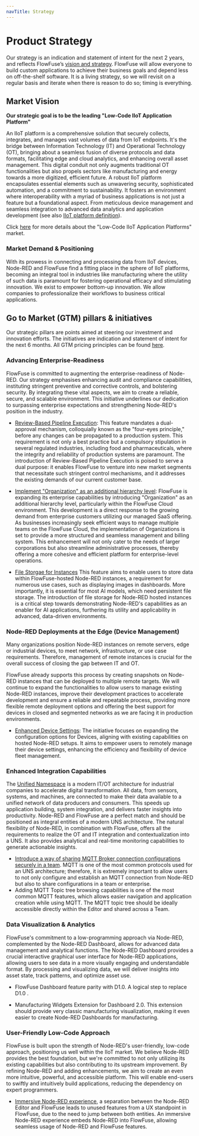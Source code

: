 ```yaml
---
navTitle: Strategy
---
```


# Product Strategy

Our strategy is an indication and statement of intent for the next 2 years, and reflects FlowFuse’s [vision and strategy](..//company/strategy.md). FlowFuse will allow everyone to build custom applications to achieve their business goals and depend less on off-the-shelf software.  It is a living strategy, so we will revisit on a regular basis and iterate when there is reason to do so; timing is everything. 

## Market Vision

**Our strategic goal is to be the leading "Low-Code IIoT Application Platform"**

An IIoT platform is a comprehensive solution that securely collects, integrates, and manages vast volumes of data from IoT endpoints. It's the bridge between Information Technology (IT) and Operational Technology (OT), bringing about a seamless fusion of diverse protocols and data formats, facilitating edge and cloud analytics, and enhancing overall asset management. This digital conduit not only augments traditional OT functionalities but also propels sectors like manufacturing and energy towards a more digitized, efficient future. A robust IIoT platform encapsulates essential elements such as unwavering security, sophisticated automation, and a commitment to sustainability. It fosters an environment where interoperability with a myriad of business applications is not just a feature but a foundational aspect. From meticulous device management and seamless integration to advanced data analytics and application development (see also [IIoT platform definition](https://www.gartner.com/doc/reprints?id=1-2C757S9J&ct=230105&st=sb)).

Click [here](./verticals.md#industrial-iot-platforms) for more details about the "Low-Code IIoT Application Platforms" market.

### Market Demand & Positioning

With its prowess in connecting and processing data from IIoT devices, Node-RED and FlowFuse find a fitting place in the sphere of IIoT platforms, becoming an integral tool in industries like manufacturing where the utility of such data is paramount for fostering operational efficacy and stimulating innovation. We exist to empower bottom-up innovation. We allow companies to professionalize their workflows to business critical applications.

## Go to Market (GTM) pillars & initiatives

Our strategic pillars are points aimed at steering our investment and innovation efforts. The initiatives are indication and statement of intent for the next 6 months. All GTM pricing principles can be found [here](./pricing.md).

### Advancing Enterprise-Readiness

FlowFuse is committed to augmenting the enterprise-readiness of Node-RED. Our strategy emphasises enhancing audit and compliance capabilities, instituting stringent preventive and corrective controls, and bolstering security. By integrating these vital aspects, we aim to create a reliable, secure, and scalable environment. This initiative underlines our dedication to surpassing enterprise expectations and strengthening Node-RED's position in the industry.

- [Review-Based Pipeline Execution](https://github.com/FlowFuse/flowfuse/issues/3139): This feature mandates a dual-approval mechanism, colloquially known as the "four-eyes principle," before any changes can be propagated to a production system. This requirement is not only a best practice but a compulsory stipulation in several regulated industries, including food and pharmaceuticals, where the integrity and reliability of production systems are paramount. The introduction of Review-Based Pipeline Execution is poised to serve a dual purpose: it enables FlowFuse to venture into new market segments that necessitate such stringent control mechanisms, and it addresses the existing demands of our current customer base.

- [Implement "Organization" as an additional hierarchy level](https://github.com/FlowFuse/flowfuse/issues/2338): FlowFuse is expanding its enterprise capabilities by introducing "Organization" as an additional hierarchy level, particularly within the FlowFuse Cloud environment. This development is a direct response to the growing demand from enterprise customers utilizing our managed SaaS offering. As businesses increasingly seek efficient ways to manage multiple teams on the FlowFuse Cloud, the implementation of Organizations is set to provide a more structured and seamless management and billing system. This enhancement will not only cater to the needs of larger corporations but also streamline administrative processes, thereby offering a more cohesive and efficient platform for enterprise-level operations.

- [File Storgae for Instances](https://github.com/FlowFuse/flowfuse/issues/3056) This feature aims to enable users to store data within FlowFuse-hosted Node-RED instances, a requirement for numerous use cases, such as displaying images in dashboards. More importantly, it is essential for most AI models, which need persistent file storage. The introduction of file storage for Node-RED hosted instances is a critical step towards demonstrating Node-RED's capabilities as an enabler for AI applications, furthering its utility and applicability in advanced, data-driven environments.

### Node-RED Deployments at the Edge (Device Management)

Many organizations position Node-RED instances on remote servers, edge or industrial devices, to meet network, infrastructure, or use case requirements. Therefore, management of remote instances is crucial for the overall success of closing the gap between IT and OT. 

FlowFuse already supports this process by creating snapshots on Node-RED instances that can be deployed to multiple remote targets. We will continue to expand the functionalities to allow users to manage existing Node-RED instances, improve their development practices to accelerate development and ensure a reliable and repeatable process, providing more flexible remote deployment options and offering the best support for devices in closed and segmented networks as we are facing it in production environments.

- [Enhanced Device Settings](https://github.com/FlowFuse/flowfuse/issues/3172): The initiative focuses on expanding the configuration options for Devices, aligning with existing capabilities on hosted Node-RED setups. It aims to empower users to remotely manage their device settings, enhancing the efficiency and flexibility of device fleet management. 

### Enhanced Integration Capabilities

The [Unified Namespace](https://flowfuse.com/unified-namespace/) is a modern IT/OT architecture for industrial companies to accelerate digital transformation. All data, from sensors, systems, and machines, are connected to make their data available to a unified network of data producers and consumers. This speeds up application building, system integration, and delivers faster insights into productivity. Node-RED and FlowFuse are a perfect match and should be positioned as integral entities of a modern UNS architecture. The natural flexibility of Node-RED, in combination with FlowFuse, offers all the requirements to realize the OT and IT integration and contextualization into a UNS. It also provides analytical and real-time monitoring capabilities to generate actionable insights.

- [Introduce a way of sharing MQTT Broker connection configurations securely in a team](https://github.com/FlowFuse/flowfuse/issues/3444). MQTT is one of the most common protocols used for an UNS architecture; therefore, it is extremely important to allow users to not only configure and establish an MQTT connection from Node-RED but also to share configurations in a team or enterprise.
- Adding MQTT Topic tree browsing capabilities is one of the most common MQTT features, which allows easier navigation and application creation while using MQTT. The MQTT topic tree should be ideally accessible directly within the Editor and shared across a Team.

### Data Visualization & Analytics

FlowFuse's commitment to a low-programming approach via Node-RED, complemented by the Node-RED Dashboard, allows for advanced data management and analytical functions. The Node-RED Dashboard provides a crucial interactive graphical user interface for Node-RED applications, allowing users to see data in a more visually engaging and understandable format. By processing and visualizing data, we will deliver insights into asset state, track patterns, and optimize asset use.

- FlowFuse Dashboard feature parity with D1.0. A logical step to replace D1.0 .

- Manufacturing Widgets Extension for Dashboard 2.0. This extension should provide very classic manufacturing visualization, making it even easier to create Node-RED Dashboards for manufacturing.

### User-Friendly Low-Code Approach

FlowFuse is built upon the strength of Node-RED's user-friendly, low-code approach, positioning us well within the IIoT market. We believe Node-RED provides the best foundation, but we're committed to not only utilizing its existing capabilities but also contributing to its upstream improvement. By refining Node-RED and adding enhancements, we aim to create an even more intuitive, powerful, and accessible platform. This will enable end-users to swiftly and intuitively build applications, reducing the dependency on expert programmers.

- [Immersive Node-RED experience](https://github.com/FlowFuse/flowfuse/issues/2246), a separation between the Node-RED Editor and FlowFuse leads to unused features from a UX standpoint in FlowFuse, due to the need to jump between both entities. An immersive Node-RED experience embeds Node-RED into FlowFuse, allowing seamless usage of Node-RED and FlowFuse features.

